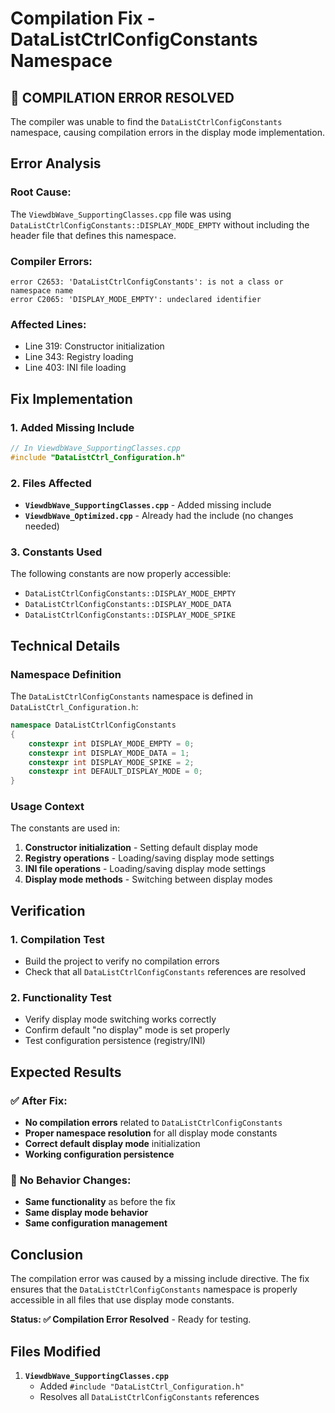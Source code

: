 # Compilation Fix - DataListCtrlConfigConstants Namespace

## 🚨 **COMPILATION ERROR RESOLVED**

The compiler was unable to find the `DataListCtrlConfigConstants` namespace, causing compilation errors in the display mode implementation.

## Error Analysis

### **Root Cause:**
The `ViewdbWave_SupportingClasses.cpp` file was using `DataListCtrlConfigConstants::DISPLAY_MODE_EMPTY` without including the header file that defines this namespace.

### **Compiler Errors:**
```
error C2653: 'DataListCtrlConfigConstants': is not a class or namespace name
error C2065: 'DISPLAY_MODE_EMPTY': undeclared identifier
```

### **Affected Lines:**
- Line 319: Constructor initialization
- Line 343: Registry loading
- Line 403: INI file loading

## Fix Implementation

### **1. Added Missing Include**
```cpp
// In ViewdbWave_SupportingClasses.cpp
#include "DataListCtrl_Configuration.h"
```

### **2. Files Affected**
- **`ViewdbWave_SupportingClasses.cpp`** - Added missing include
- **`ViewdbWave_Optimized.cpp`** - Already had the include (no changes needed)

### **3. Constants Used**
The following constants are now properly accessible:
- `DataListCtrlConfigConstants::DISPLAY_MODE_EMPTY`
- `DataListCtrlConfigConstants::DISPLAY_MODE_DATA`
- `DataListCtrlConfigConstants::DISPLAY_MODE_SPIKE`

## Technical Details

### **Namespace Definition**
The `DataListCtrlConfigConstants` namespace is defined in `DataListCtrl_Configuration.h`:
```cpp
namespace DataListCtrlConfigConstants
{
    constexpr int DISPLAY_MODE_EMPTY = 0;
    constexpr int DISPLAY_MODE_DATA = 1;
    constexpr int DISPLAY_MODE_SPIKE = 2;
    constexpr int DEFAULT_DISPLAY_MODE = 0;
}
```

### **Usage Context**
The constants are used in:
1. **Constructor initialization** - Setting default display mode
2. **Registry operations** - Loading/saving display mode settings
3. **INI file operations** - Loading/saving display mode settings
4. **Display mode methods** - Switching between display modes

## Verification

### **1. Compilation Test**
- Build the project to verify no compilation errors
- Check that all `DataListCtrlConfigConstants` references are resolved

### **2. Functionality Test**
- Verify display mode switching works correctly
- Confirm default "no display" mode is set properly
- Test configuration persistence (registry/INI)

## Expected Results

### ✅ **After Fix:**
- **No compilation errors** related to `DataListCtrlConfigConstants`
- **Proper namespace resolution** for all display mode constants
- **Correct default display mode** initialization
- **Working configuration persistence**

### 🔄 **No Behavior Changes:**
- **Same functionality** as before the fix
- **Same display mode behavior**
- **Same configuration management**

## Conclusion

The compilation error was caused by a missing include directive. The fix ensures that the `DataListCtrlConfigConstants` namespace is properly accessible in all files that use display mode constants.

**Status: ✅ Compilation Error Resolved** - Ready for testing.

## Files Modified

1. **`ViewdbWave_SupportingClasses.cpp`**
   - Added `#include "DataListCtrl_Configuration.h"`
   - Resolves all `DataListCtrlConfigConstants` references
